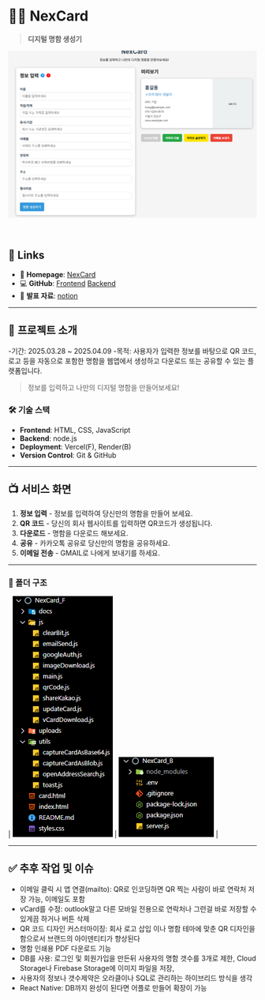 # 🕵️‍♂️ NexCard
> **디지털 명함 생성기**

![page](https://github.com/thusja/NexCard_F/blob/main/docs/indexPage.PNG)

<br>

## 🔗 Links

- 🔗 **Homepage**: [NexCard](https://nex-card-one.vercel.app/)
- 💻 **GitHub**: [Frontend](https://github.com/thusja/NexCard_F) [Backend](https://github.com/thusja/NexCard_B)
- 📄 **발표 자료**: [notion](https://rough-lime-f80.notion.site/js-api-1b92d24c870d80418662e4c3c79b1fc0)

---

## 📌 프로젝트 소개
-기간: 2025.03.28 ~ 2025.04.09
-목적: 사용자가 입력한 정보를 바탕으로 QR 코드, 로고 등을 자동으로 포함한 명함을 웹앱에서 생성하고 다운로드 또는 공유할 수 있는 플랫폼입니다.
> 정보를 입력하고 나만의 디지털 명함을 만들어보세요!

### 🛠 기술 스택
- **Frontend**: HTML, CSS, JavaScript
- **Backend**: node.js
- **Deployment**: Vercel(F), Render(B)
- **Version Control**: Git & GitHub

---

## 📺 서비스 화면

1. **정보 입력** - 정보를 입력하여 당신만의 명함을 만들어 보세요.
2. **QR 코드** - 당신의 회사 웹사이트를 입력하면 QR코드가 생성됩니다.
3. **다운로드** - 명함을 다운로드 해보세요.
4. **공유** - 카카오톡 공유로 당신만의 명함을 공유하세요.
5. **이메일 전송** - GMAIL로 나에게 보내기를 하세요.

---

### 📁 폴더 구조

| ![Frontend](https://github.com/thusja/NexCard_F/blob/main/docs/front.PNG) | ![Backend](https://github.com/thusja/NexCard_F/blob/main/docs/back.PNG) |

---

## ✅ 추후 작업 및 이슈
- 이메일 클릭 시 앱 연결(mailto): QR로 인코딩하면 QR 찍는 사람이 바로 연락처 저장 가능, 이메일도 포함
- vCard를 수정: outlook말고 다른 모바일 전용으로 연락처나 그런걸 바로 저장할 수 있게끔 하거나 버튼 삭제
- QR 코드 디자인 커스터마이징: 회사 로고 삽입 이나 명함 테마에 맞춘 QR 디자인을 함으로서 브랜드의 아이덴티티가 향상된다
- 명함 인쇄용 PDF 다운로드 기능
- DB를 사용: 로그인 및 회원가입을 만든뒤 사용자의 명함 갯수를 3개로 제한, Cloud Storage나 Firebase Storage에 이미지 파일을 저장,
- 사용자의 정보나 갯수제약은 오라클이나 SQL로 관리하는 하이브리드 방식을 생각
- React Native: DB까지 완성이 된다면 어플로 만들어 확장이 가능
